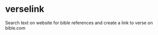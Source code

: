 verselink
=========

Search text on website for bible references and create a link to verse on bible.com
